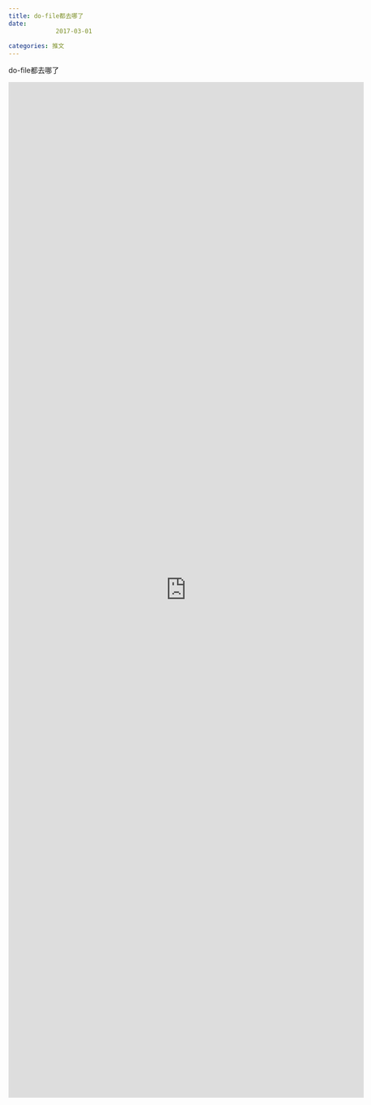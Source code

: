 ```yaml
---
title: do-file都去哪了
date: 
             2017-03-01
            
categories: 推文
---
```

do-file都去哪了<!--more-->
<iframe src="http://202.114.234.173:8669/appbbs/Stata_Article/@do-file都去哪了.htm" width="700px" height="2000px" scrolling="auto" frameborder=0 ></iframe>